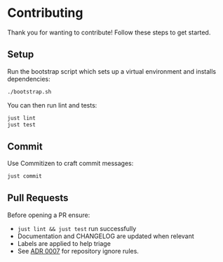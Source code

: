 # Contributing

Thank you for wanting to contribute! Follow these steps to get started.

## Setup

Run the bootstrap script which sets up a virtual environment and installs dependencies:

```bash
./bootstrap.sh
```

You can then run lint and tests:

```bash
just lint
just test
```

## Commit

Use Commitizen to craft commit messages:

```bash
just commit
```

## Pull Requests

Before opening a PR ensure:

- `just lint && just test` run successfully
- Documentation and CHANGELOG are updated when relevant
- Labels are applied to help triage
- See [ADR 0007](docs/adr/0007-contributor-experience-kit.md#ignored-artefacts-strategy) for repository ignore rules.


